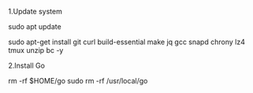 1.Update system

sudo apt update

sudo apt-get install git curl build-essential make jq gcc snapd chrony lz4 tmux unzip bc -y

2.Install Go

rm -rf $HOME/go
sudo rm -rf /usr/local/go
